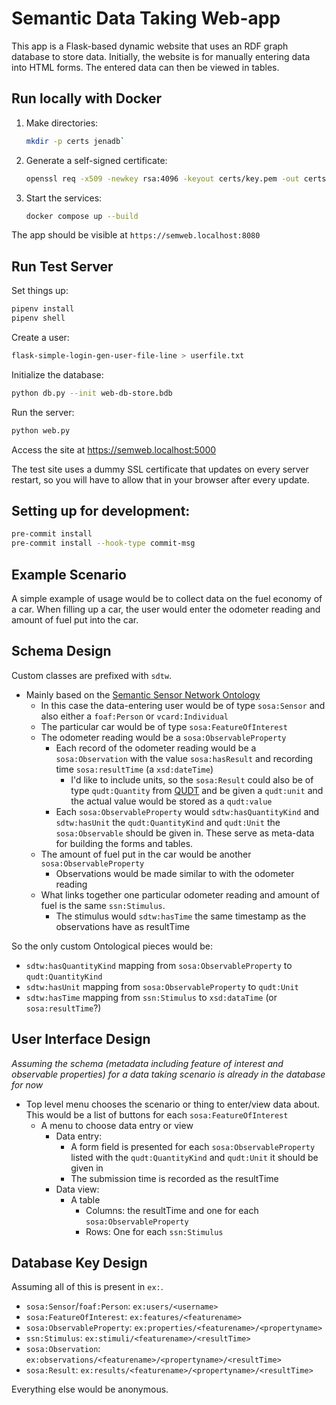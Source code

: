 # Semantic Data Taking Web-app

This app is a Flask-based dynamic website that uses an RDF graph database to
store data. Initially, the website is for manually entering data into HTML
forms. The entered data can then be viewed in tables.

## Run locally with Docker

1. Make directories:
    ```bash
    mkdir -p certs jenadb`
    ```
2. Generate a self-signed certificate:
    ```bash
    openssl req -x509 -newkey rsa:4096 -keyout certs/key.pem -out certs/cert.pem -sha256 -days 365 -nodes -subj '/CN=semweb.localhost'
    ```
3. Start the services:
    ```bash
    docker compose up --build
    ```

The app should be visible at `https://semweb.localhost:8080`

## Run Test Server

Set things up:

```bash
pipenv install
pipenv shell
```

Create a user:

```bash
flask-simple-login-gen-user-file-line > userfile.txt
```

Initialize the database:

```bash
python db.py --init web-db-store.bdb
```

Run the server:

```bash
python web.py
```

Access the site at https://semweb.localhost:5000

The test site uses a dummy SSL certificate that updates on every server
restart, so you will have to allow that in your browser after every update.

## Setting up for development:

```bash
pre-commit install
pre-commit install --hook-type commit-msg
```

## Example Scenario

A simple example of usage would be to collect data on the fuel economy of a
car. When filling up a car, the user would enter the odometer reading and
amount of fuel put into the car.

## Schema Design

Custom classes are prefixed with `sdtw`.

- Mainly based on the [Semantic Sensor Network Ontology](https://www.w3.org/TR/vocab-ssn/)
  - In this case the data-entering user would be of type `sosa:Sensor` and also either a `foaf:Person` or `vcard:Individual`
  - The particular car would be of type `sosa:FeatureOfInterest`
  - The odometer reading would be a `sosa:ObservableProperty`
    - Each record of the odometer reading would be a `sosa:Observation` with the value `sosa:hasResult` and recording time `sosa:resultTime` (a `xsd:dateTime`)
      - I'd like to include units, so the `sosa:Result` could also be of type `qudt:Quantity` from [QUDT](https://www.qudt.org/) and be given a `qudt:unit` and the actual value would be stored as a `qudt:value`
    - Each `sosa:ObservableProperty` would `sdtw:hasQuantityKind` and `sdtw:hasUnit` the `qudt:QuantityKind` and `qudt:Unit` the `sosa:Observable` should be given in. These serve as meta-data for building the forms and tables.
  - The amount of fuel put in the car would be another `sosa:ObservableProperty`
    - Observations would be made similar to with the odometer reading
  - What links together one particular odometer reading and amount of fuel is the same `ssn:Stimulus`.
    - The stimulus would `sdtw:hasTime` the same timestamp as the observations have as resultTime

So the only custom Ontological pieces would be:

- `sdtw:hasQuantityKind` mapping from `sosa:ObservableProperty` to `qudt:QuantityKind`
- `sdtw:hasUnit` mapping from `sosa:ObservableProperty` to `qudt:Unit`
- `sdtw:hasTime` mapping from `ssn:Stimulus` to `xsd:dataTime` (or `sosa:resultTime`?)

## User Interface Design

*Assuming the schema (metadata including feature of interest and observable properties) for a data taking scenario is already in the database for now*

- Top level menu chooses the scenario or thing to enter/view data about. This would be a list of buttons for each `sosa:FeatureOfInterest`
  - A menu to choose data entry or view
    - Data entry:
      - A form field is presented for each `sosa:ObservableProperty` listed with the `qudt:QuantityKind` and `qudt:Unit` it should be given in
      - The submission time is recorded as the resultTime
    - Data view:
      - A table
        - Columns: the resultTime and one for each `sosa:ObservableProperty`
        - Rows: One for each `ssn:Stimulus`

## Database Key Design

Assuming all of this is present in `ex:`.

- `sosa:Sensor`/`foaf:Person`: `ex:users/<username>`
- `sosa:FeatureOfInterest`: `ex:features/<featurename>`
- `sosa:ObservableProperty`: `ex:properties/<featurename>/<propertyname>`
- `ssn:Stimulus`: `ex:stimuli/<featurename>/<resultTime>`
- `sosa:Observation`: `ex:observations/<featurename>/<propertyname>/<resultTime>`
- `sosa:Result`: `ex:results/<featurename>/<propertyname>/<resultTime>`

Everything else would be anonymous.
